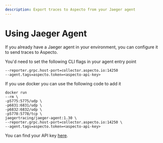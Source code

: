 ```yaml
---
description: Export traces to Aspecto from your Jaeger agent
---
```


# Using Jaeger Agent

If you already have a Jaeger agent in your environment, you can configure it to send traces to Aspecto.

You'd need to set the following CLI flags in your agent entry point

```
--reporter.grpc.host-port=collector.aspecto.io:14250
--agent.tags=aspecto.token=<aspecto-api-key>
```

If you use docker you can use the following code to add it&#x20;

```
docker run
--rm \
-p5775:5775/udp \
-p6831:6831/udp \
-p6832:6832/udp \
-p5778:5778/tcp \
jaegertracing/jaeger-agent:1.30 \
--reporter.grpc.host-port=collector.aspecto.io:14250 \
--agent.tags=aspecto.token=<aspecto-api-key>
```

You can find your API key [here](https://app.aspecto.io/app/integration/api-key).
